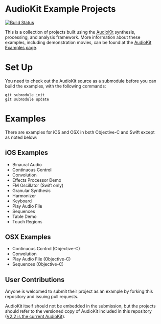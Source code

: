 # AudioKit Example Projects

[![Build Status](https://travis-ci.org/audiokit/Examples.svg?branch=master)](https://travis-ci.org/audiokit/Examples)

This is a collection of projects built using the [AudioKit](http://audiokit.io/) synthesis, processing, and analysis framework.  More information about these examples, including demonstration movies, can be found at the [AudioKit Examples page](http://audiokit.io/examples/).

Set Up
======

You need to check out the AudioKit source as a submodule before you can build the examples, with the following commands:

```
git submodule init
git submodule update
```

Examples
=======

There are examples for iOS and OSX in both Objective-C and Swift except as noted below:

iOS Examples
------------
* Binaural Audio
* Continuous Control
* Convolution
* Effects Processor Demo
* FM Oscillator (Swift only)
* Granular Synthesis
* Harmonizer
* Keyboard
* Play Audio File
* Sequences
* Table Demo
* Touch Regions


OSX Examples
------------
* Continuous Control (Objective-C)
* Convolution
* Play Audio File (Objective-C)
* Sequences (Objective-C)


User Contributions
----------------------

Anyone is welcomed to submit their project as an example by forking this repository and issuing pull requests.

AudioKit itself should not be embedded in the submission, but the projects should refer to the versioned copy of AudioKit included in this repository ([V2.2 is the current AudioKit](http://github.com/audiokit/AudioKit/)).
